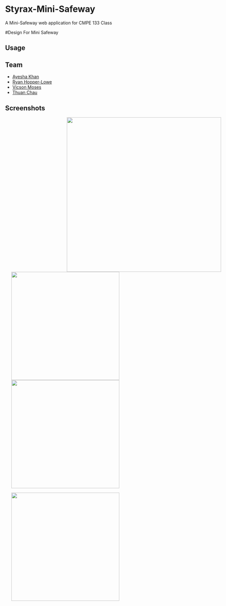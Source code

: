 # Styrax-Mini-Safeway
A Mini-Safeway web application for CMPE 133 Class

#Design For Mini Safeway

## Usage


## Team
* [Ayesha Khan](https://github.com/ayesha1)
* [Ryan Hopper-Lowe](https://github.com/rhopperlowe)
* [Vicson Moses](https://github.com/VicsonMoses)
* [Thuan Chau](https://github.com/ThuanChau22)

## Screenshots

<img src="https://imgur.com/rHmLx6g.jpg" width=500 hspace="200">
<img src="https://imgur.com/ixLI0pG.jpg" width=350 hspace="20">
<img src="https://imgur.com/lYo64DE.jpg" width=350 hspace="20">
</p>
<p float="left">
<img src="https://imgur.com/dJ3tEeL.jpg" width=350 hspace="20">
</p>
